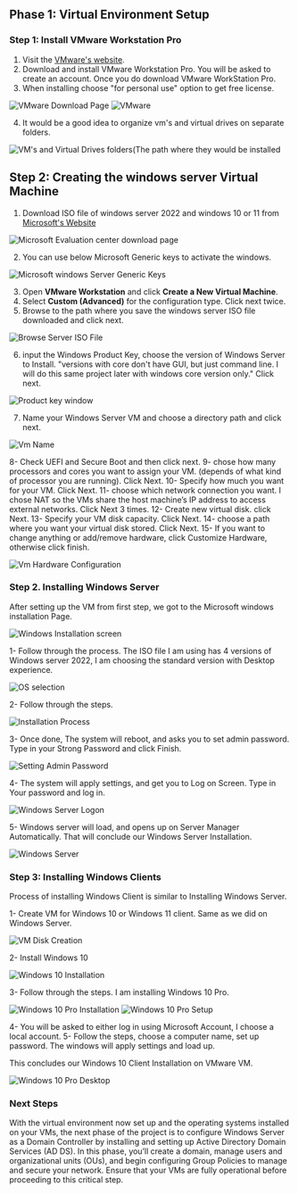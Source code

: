 ## Phase 1: Virtual Environment Setup

### Step 1: Install VMware Workstation Pro
1. Visit the [VMware's website](https://www.vmware.com/products/desktop-hypervisor/workstation-and-fusion). 
2. Download and install VMware Workstation Pro. You will be asked to create an account. Once you do download VMware WorkStation Pro.
3. When installing choose "for personal use" option to get free license.

![VMware Download Page](../Images/Screenshots/Vmware_Download_Page.png)
![VMware](../Images/Screenshots/Vmware_Installed.png)

4. It would be a good idea to organize vm's and virtual drives on separate folders.

![VM's and Virtual Drives folders(The path where they would be installed](../Images/Screenshots/VM's_&_Harddrives_folders.png)

## Step 2: Creating the windows server Virtual Machine 

1. Download ISO file of windows server 2022 and windows 10 or 11 from [Microsoft's Website](https://www.microsoft.com/en-us/evalcenter)

![Microsoft Evaluation center download page](../Images/Screenshots/Microsoft_Evalcenter.png)

2. You can use below Microsoft Generic keys to activate the windows.

![Microsoft windows Server Generic Keys](../Images/Screenshots/Windows_server_generic_keys.png)

3. Open **VMware Workstation** and click **Create a New Virtual Machine**.
4. Select **Custom (Advanced)** for the configuration type. Click next twice.
5. Browse to the path where you save the windows server ISO file downloaded and click next.

![Browse Server ISO File](../Images/Screenshots/Browse_ISO_File_server.png)

6. input the Windows Product Key, choose the version of Windows Server to Install. "versions with core don't have GUI, but just command line. I will do this same project later with windows core version only." Click next.

![Product key window](../Images/Screenshots/Product_Key_Window.png)

7. Name your Windows Server VM and choose a directory path and click next.

![Vm Name](../Images/Screenshots/VM-Name.png)

8- Check UEFI and Secure Boot and then click next.
9- chose how many processors and cores you want to assign your VM. (depends of what kind of processor you are running). Click Next.
10- Specify how much you want for your VM. Click Next.
11- choose which network connection you want. I chose NAT so the VMs share the host machine’s IP address to access external networks. Click Next 3 times.
12- Create new virtual disk. click Next.
13- Specify your VM disk capacity. Click Next.
14- choose a path where you want your virtual disk stored. Click Next.
15- If you want to change anything or add/remove hardware, click Customize Hardware, otherwise click finish. 


![Vm Hardware Configuration](../Images/Screenshots/Vm_hardware_Configuration.png)

### Step 2. Installing Windows Server

After setting up the VM from first step, we got to the Microsoft windows installation Page.

![Windows Installation screen](../Images/Screenshots/Windows_Installation.png)

1- Follow through the process. The ISO file I am using has 4 versions of Windows server 2022, I am choosing the standard version with Desktop experience.

![OS selection](../Images/Screenshots/Os-Version.png)

2- Follow through the steps.

![Installation Process](../Images/Screenshots/Windows_Installing.png)

3- Once done, The system will reboot, and asks you to set admin password. Type in your Strong Password and click Finish.

![Setting Admin Password](../Images/Screenshots/Setting_Admin_Password.png)

4- The system will apply settings, and get you to Log on Screen. Type in Your password and log in.

![Windows Server Logon](../Images/Screenshots/Windows_Log_ON.png)

5- Windows server will load, and opens up on Server Manager Automatically. That will conclude our Windows Server Installation.

![Windows Server ](../Images/Screenshots/Windows_Server.png)


### Step 3: Installing Windows Clients

Process of installing Windows Client is similar to Installing Windows Server.

1- Create VM for Windows 10 or Windows 11 client. Same as we did on Windows Server.

![VM Disk Creation](../Images/Screenshots/VM_Disk_Creation.png)

2- Install Windows 10

![Windows 10 Installation](../Images/Screenshots/Windows_10_Installation.png)

3- Follow through the steps. I am installing Windows 10 Pro.


![Windows 10 Pro Installation](../Images/Screenshots/Windows_10_Pro_Install.png)
![Windows 10 Pro Setup](../Images/Screenshots/Windows_10_Setup.png)

4- You will be asked to either log in using Microsoft Account, I choose a local account.
5- Follow the steps, choose a computer name, set up password. The windows will apply settings and load up.

This concludes our Windows 10 Client Installation on VMware VM.


![Windows 10 Pro Desktop](../Images/Screenshots/Windows_10_Desktop.png)


### Next Steps

With the virtual environment now set up and the operating systems installed on your VMs, the next phase of the project is to configure Windows Server as a Domain Controller by installing and setting up Active Directory Domain Services (AD DS). In this phase, you’ll create a domain, manage users and organizational units (OUs), and begin configuring Group Policies to manage and secure your network. Ensure that your VMs are fully operational before proceeding to this critical step.


















